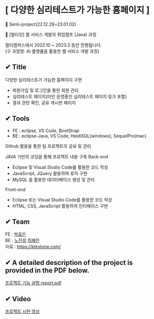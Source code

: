 # [  다양한 심리테스트가 가능한 홈페이지  ]

:blue_heart: Semi-project(22.12.28~23.01.02)

:briefcase: [멀티잇] 웹 서비스 개발자 취업캠프 (Java) 과정

멀티캠퍼스에서 2022.10 ~ 2023.3 동안 진행됩니다. <br>
(구 과정명: AI 플랫폼을 활용한 웹 서비스 개발 과정)


## ✔ Title 
다양한 심리테스트가 가능한 홈페이지 구현
-	회원가입 및 로그인을 통한 회원 관리
-	심리테스트 페이지(타인 운영중인 심리테스트 페이지 링크 포함)
-	결과 관련 확인, 공유 게시판 페이지

## ✔ Tools
- FE
: eclipse, VS Code, BootStrap
- BE
: eclipse-Java, VS Code, HeidiSQL(windows), SequelPro(mac)

Github 활용을 통한 팀 프로젝트의 공유 및 관리

JAVA 기반의 코딩을 통해 프로젝트 내용 구축
Back-end
-	Eclipse 및 Visual Studio Code를 활용한 코드 작성
-	JavaScript, JQuery 활용하여 로직 구현
-	MySQL 을 활용한 데이터베이스 생성 및 관리

Front-end
-	Eclipse 또는 Visual Studio Code를 활용한 코드 작성
-	HTML, CSS, JavaScript 활용하여 인터페이스 구현

## ✔ Team
FE : [박효은](https://github.com/glaciar-pp)<br>
BE : [노진희](https://github.com/znhee) [최혜린](https://github.com/choihyerln)<br>
자료 : https://ktestone.com/

## ✔ A detailed description of the project is provided in the PDF below.
[프로젝트 기능 설명 report.pdf](https://drive.google.com/file/d/1qfqisSgEQ3dSQv9FJoxNlUuxeyXeGnLG/view?usp=share_link)

## ✔ Video
[프로젝트 시현 영상](https://drive.google.com/file/d/1UNXhh3P8-S2bEH-kccqcNNkrTSPETptr/view)